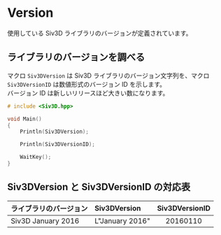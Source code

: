 ﻿# Version

使用している Siv3D ライブラリのバージョンが定義されています。

## ライブラリのバージョンを調べる  
マクロ `Siv3DVersion` は Siv3D ライブラリのバージョン文字列を、マクロ `Siv3DVersionID` は数値形式のバージョン ID を示します。  
バージョン ID は新しいリリースほど大きい数になります。

```cpp
# include <Siv3D.hpp>

void Main()
{
	Println(Siv3DVersion);

	Println(Siv3DVersionID);

	WaitKey();
}
```

## Siv3DVersion と Siv3DVersionID の対応表

| ライブラリのバージョン | Siv3DVersion | Siv3DVersionID |
|:-------------|:-------------|:-----:|
| Siv3D January 2016             | L"January 2016" | 20160110 |
